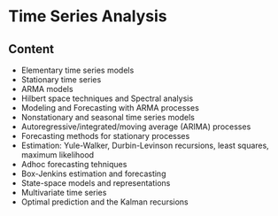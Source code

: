# Time Series Analysis

## Content

* Elementary time series models
* Stationary time series
* ARMA models
* Hilbert space techniques and Spectral analysis
* Modeling and Forecasting with ARMA processes
* Nonstationary and seasonal time series models
* Autoregressive/integrated/moving average (ARIMA) processes
* Forecasting methods for stationary processes
* Estimation: Yule-Walker, Durbin-Levinson recursions, least squares, maximum likelihood
* Adhoc forecasting tehniques
* Box-Jenkins estimation and forecasting
* State-space models and representations
* Multivariate time series
* Optimal prediction and the Kalman recursions
